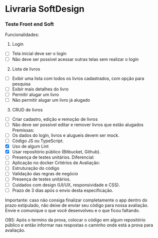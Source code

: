 # Livraria SoftDesign
### Teste Front end Soft

Funcionalidades:
1) Login
 - [ ] Tela inicial deve ser o login
 - [ ] Não deve ser possível acessar outras telas sem realizar o login
2) Lista de livros
 - [ ] Exibir uma lista com todos os livros cadastrados, com opção para pesquisa
 - [ ] Exibir mais detalhes do livro
 - [ ] Permitir alugar um livro
 - [ ] Não permitir alugar um livro já alugado
3) CRUD de livros
 - [ ] Criar cadastro, edição e remoção de livros
 - [ ] Não deve ser possível editar e remover livros que estão alugados
Premissas:
 - [ ] Os dados do login, livros e alugueis devem ser mock.
 - [ ] Código JS ou TypeScript.
 - [x] Uso de algum Lint
 - [x] Usar repositório público (Bitbucket, Github).
 - [ ] Presença de testes unitários.
Diferencial:
 - [ ] Aplicação no docker
Critérios de Avaliação:
 - [ ] Estruturação do código
 - [ ] Validação das regras de negócio
 - [ ] Presença de testes unitários.
 - [ ] Cuidados com design (UI/UX, responsividade e CSS).
 - [ ] Prazo de 3 dias após o envio desta especificação.

Importante: caso não consiga finalizar completamente o app dentro do prazo estipulado, não
deixe de enviar seu código para nossa avaliação. Envie e comunique o que você desenvolveu e
o que ficou faltando.

OBS: Após o termino da prova, colocar o código em algum repositório público e então informar
nas respostas o caminho onde está a prova para avaliação.
